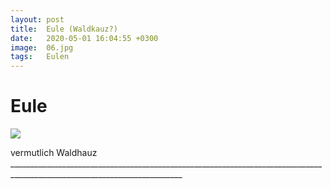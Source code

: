 ```yaml
---
layout: post
title:  Eule (Waldkauz?)
date:   2020-05-01 16:04:55 +0300
image:  06.jpg
tags:   Eulen
---
```

# Eule

![]({{site.baseurl}}/img/00.jpg)

vermutlich Waldhauz _________________________________________________________________________________________________________________________